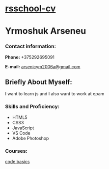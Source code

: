 
# [rsschool-cv](адрес "Описание")
# Yrmoshuk Arseneu
### Contact information: 
**Phone:** +375292695091


**E-mail:** arsenicym2006a@gmail.com


## Briefly About Myself:
I want to learn js and I also want to work at epam

### Skills and Proficiency:
* HTML5
*  CSS3
* JavaScript 
* VS Code
* Adobe Photoshop
### Courses:
[code basics](https://code-basics.com/ru)
